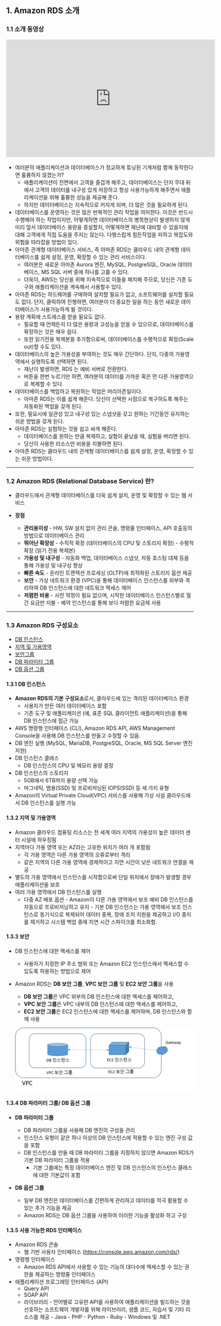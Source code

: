 
## 1. Amazon RDS 소개

### 1.1 소개 동영상

<iframe width="560" height="315" src="https://www.youtube.com/embed/yjH10T3Miag" frameborder="0" allow="autoplay; encrypted-media" allowfullscreen></iframe>

- 여러분의 애플리케이션과 데이터베이스가 정교하게 튜닝된 기계처럼 함께 동작한다면 훌륭하지 않겠는가?
  - 애플리케이션이 전면에서 고객을 즐겁게 해주고, 데이터베이스는 단지 무대 뒤에서 고객의 데이터를 내구성 있게 저장하고 항상 사용가능하게 해주면서 애플리케이션을 위해 훌륭한 성능을 제공해 준다.
  - 하지만 데이터베이스는 지속적으로 커지게 되며, 더 많은 것을 필요하게 된다.
- 데이터베이스를 운영하는 것은 많은 반복적인 관리 작업을 의미한다. 이것은 반드시 수행해야 하는 작업이지만, 어떻게하면 데이터베이스의 병목현상이 발생하지 않게 미리 앞서 데이터베이스 용량을 증설할지, 어떻게하면 재난에 대비할 수 있을지에 대해 고객에게 직접 도움을 주지는 않는다.
다행스럽게 힘든작업을 피하고 복잡도와 위험을 따라잡을 방법이 있다.
- 아마존 관계형 데이터베이스 서비스, 즉 아마존 RDS는 클라우드 내의 관계형 데이터베이스를 쉽게 설정, 운영, 확장할 수 있는 관리 서비스이다.
  - 여러분은 새로운 아마존 Aurora 엔진, MySQL, PostgreSQL, Oracle 데이터베이스, MS SQL 서버 중에 하나를 고를 수 있다.
  - 더욱이, AWS는 당신을 위해 지속적으로 이들을 패치해 주므로, 당신은 기존 도구와 애플리케이션을 계속해서 사용할수 있다.
- 아마존 RDS는 하드웨어를 구매하여 설치할 필요가 없고, 소프트웨어를 설치할 필요도 없다. 단지, 클릭하여 진행하면, 여러분이 더 중요한 일을 하는 동안 새로운 데이터베이스가 사용가능하게 될 것이다.
- 용량 계획에 스트레스를 받을 필요도 없다.
  - 필요할 때 언제든지 더 많은 용량과 고성능을 얻을 수 있으므로, 데이터베이스를 확장하는 것은 매우 쉽다.
  - 또한 읽기전용 복제본을 추가함으로써, 데이터베이스를 수평적으로 확장(Scale out)할 수도 있다.
- 데이터베이스의 높은 가용성을 부여하는 것도 매우 간단하다. 단지, 다중의 가용영역에서 실행하도록 선택하면 된다.
  - 재난이 발생하면, RDS 는 예비 서버로 전환한다.
  - 버튼을 한번 누르기만 하면, 여러분의 데이터를 가까운 혹은 먼 다른 가용영역으로 복제할 수 있다.
- 데이터베이스를 백업하고 복원하는 작업은 머리아픈일이다.
  - 아마존 RDS는 이를 쉽게 해준다. 당신이 선택한 시점으로 복구하도록 해주는 자동화된 백업을 갖게 된다.
- 또한, 필요시에 일관성 있고 내구성 있는 스냅샷을 갖고 원하는 기간동안 유지하는 쉬운 방법을 갖게 된다.
- 아마존 RDS는 실험하는 것을 쉽고 싸게 해준다.
  - 데이터베이스를 원하는 만큼 복제하고, 실험이 끝났을 때, 실험을 버리면 된다.
  - 당신이 사용한 리소스만 비용을 지불하면 된다.
- 아마존 RDS는 클라우드 내의 관계형 데이터베이스를 쉽게 설정, 운영, 확장할 수 있는 쉬운 방법이다.

---
### 1.2 Amazon RDS (Relational Database Service) 란?
- 클라우드에서 관계형 데이터베이스를 더욱 쉽게 설치, 운영 및 확장할 수 있는 웹 서비스

- **장점**
  - **관리용이성**
    	- HW, SW 설치 없이 관리 콘솔, 명령줄 인터페이스, API 호출등의 방법으로 데이터베이스 관리
  - **뛰어난 확장성**
    	- 수직적 확장 (데이터베이스의 CPU 및 스토리지 확장)
    	- 수평적 확장 (읽기 전용 복제본)
  - **가용성 및 내구성**
    	- 자동화 백업, 데이터베이스 스냅샷, 자동 호스팅 대체 등을 통해 가용성 및 내구성 향상
  - **빠른 속도**
    	- 온라인 트랜잭션 프로세싱 (OLTP)에 최적화된 스토리지 옵션 제공
  - **보안**
    	- 가상 네트워크 환경 (VPC)을 통해 데이터베이스 인스턴스를 외부와 격리하여 DB 인스턴스에 대한 네트워크 액세스 제어
  - **저렴한 비용**
    	- 사전 약정이 필요 없으며, 시작한 데이터베이스 인스턴스별로 월간 요금만 지불
    	- 예약 인스턴스를 통해 보다 저렴한 요금제 사용

---
### 1.3 Amazon RDS 구성요소
- [DB 인스턴스](#1.3.1)
- [지역 및 가용영역](#1.3.2)
- [보안그룹](#1.3.3)
- [DB 파라미터 그룹](#1.3.4)
- [DB 옵션 그룹](#1.3.5)

<a name="1.3.1"></a>
#### 1.3.1 DB 인스턴스
- **Amazon RDS의 기본 구성요소**로서, 클라우드에 있는 격리된 데이터베이스 환경
  - 사용자가 만든 여러 데이터베이스 포함
  - 기존 도구 및 애플리케이션 (예, 표준 SQL 클라이언트 애플리케이션)을 통해 DB 인스턴스에 접근 가능
- AWS 명령행 인터페이스 (CLI), Amazon RDS API, AWS Management Console을 사용해 DB 인스턴스를 만들고 수정할 수 있음.
- DB 엔진 실행 (MySQL, MariaDB, PostgreSQL, Oracle, MS SQL Server 엔진 지원)
- DB 인스턴스 클래스
  - DB 인스턴스의 CPU 및 메모리 용량 결정
- DB 인스턴스의 스토리지
  - 5GB에서 6TB까지 용량 선택 가능
  - 마그네틱, 범용(SSD) 및 프로비저닝된 IOPS(SSD) 등 세 가지 유형
- Amazon의 Virtual Private Cloud(VPC) 서비스를 사용해 가상 사설 클라우드에서 DB 인스턴스를 실행 가능

<a name="1.3.2"></a>
#### 1.3.2 지역 및 가용영역
- Amazon 클라우드 컴퓨팅 리소스는 전 세계 여러 지역의 가용성이 높은 데이터 센터 시설에 하우징됨
- 지역마다 가용 영역 또는 AZ라는 고유한 위치가 여러 개 포함됨
  - 각 가용 영역은 다른 가용 영역의 오류로부터 격리
  - 같은 지역의 다른 가용 영역에 경제적이고 지연 시간이 낮은 네트워크 연결을 제공
- 별도의 가용 영역에서 인스턴스를 시작함으로써 단일 위치에서 장애가 발생할 경우 애플리케이션을 보호
- 여러 가용 영역에서 DB 인스턴스를 실행
  - 다중 AZ 배포 옵션
    	- Amazon이 다른 가용 영역에서 보조 예비 DB 인스턴스를 자동으로 프로비저닝하고 유지
    	- 기본 DB 인스턴스는 가용 영역에서 보조 인스턴스로 동기식으로 복제되어 데이터 중복, 장애 조치 지원을 제공하고 I/O 중지를 제거하고 시스템 백업 중에 지연 시간 스파이크를 최소화함.

<a name="1.3.3"></a>
#### 1.3.3 보안
- DB 인스턴스에 대한 액세스를 제어
  - 사용자가 지정한 IP 주소 범위 또는 Amazon EC2 인스턴스에서 액세스할 수 있도록 허용하는 방법으로 제어

- Amazon RDS는 **DB 보안 그룹**, **VPC 보안 그룹** 및 **EC2 보안 그룹**을 사용
  - **DB 보안 그룹**은 VPC 외부의 DB 인스턴스에 대한 액세스를 제어하고,
  - **VPC 보안 그룹**은 VPC 내부의 DB 인스턴스에 대한 액세스를 제어하고,
  - **EC2 보안 그룹**은 EC2 인스턴스에 대한 액세스를 제어하며, DB 인스턴스와 함께 사용

  ![](images/rds-security.png)

<a name="1.3.4"></a>
#### 1.3.4 DB 파라미터 그룹/ DB 옵션 그룹
- **DB 파라미터 그룹**
  - DB 파라미터 그룹을 사용해 DB 엔진의 구성을 관리
  - 인스턴스 유형이 같은 하나 이상의 DB 인스턴스에 적용할 수 있는 엔진 구성 값을 포함
  - DB 인스턴스를 만들 때 DB 파라미터 그룹을 지정하지 않으면 Amazon RDS가 기본 DB 파라미터 그룹을 적용
    - 기본 그룹에는 특정 데이터베이스 엔진 및 DB 인스턴스의 인스턴스 클래스에 대한 기본값이 포함

- **DB 옵션 그룹**
  - 일부 DB 엔진은 데이터베이스를 간편하게 관리하고 데이터를 적극 활용할 수 있는 추가 기능을 제공
  - Amazon RDS는 DB 옵션 그룹을 사용하여 이러한 기능을 활성화 하고 구성

<a name="1.3.5"></a>
#### 1.3.5 사용 가능한 RDS 인터페이스
- Amazon RDS 콘솔
  - 웹 기반 사용자 인터페이스 (https://console.aws.amazon.com/rds/)
- 명령행 인터페이스
  - Amazon RDS API에서 사용할 수 있는 기능의 대다수에 액세스할 수 있는 권한을 제공하는 명령줄 인터페이스
- 애플리케이션 프로그래밍 인터페이스 (API)
  - Query API
  - SOAP API
  - 라이브러리
	    - 언어별로 고유한 API를 사용하여 애플리케이션을 빌드하는 것을 선호하는 소프트웨어 개발자를 위해 라이브러리, 샘플 코드, 자습서 및 기타 리소스를 제공
	    - Java
	    - PHP
	    - Python
	    - Ruby
	    - Windows 및 .NET

